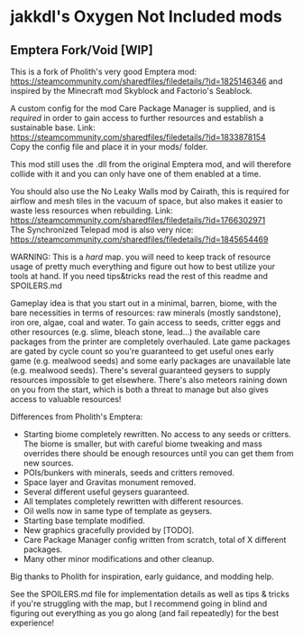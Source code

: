 # jakkdl's Oxygen Not Included mods

## Emptera Fork/Void [WIP]
This is a fork of Pholith's very good Emptera mod: https://steamcommunity.com/sharedfiles/filedetails/?id=1825146346 and inspired by the Minecraft mod Skyblock and Factorio's Seablock.

A custom config for the mod Care Package Manager is supplied, and is *required* in order to gain access to further resources and establish a sustainable base. Link: https://steamcommunity.com/sharedfiles/filedetails/?id=1833878154  
Copy the config file and place it in your mods/ folder.

This mod still uses the .dll from the original Emptera mod, and will therefore collide with it and you can only have one of them enabled at a time.

You should also use the No Leaky Walls mod by Cairath, this is required for airflow and mesh tiles in the vacuum of space, but also makes it easier to waste less resources when rebuilding. Link: https://steamcommunity.com/sharedfiles/filedetails/?id=1766302971  
The Synchronized Telepad mod is also very nice: https://steamcommunity.com/sharedfiles/filedetails/?id=1845654469

WARNING: This is a *hard* map. you will need to keep track of resource usage of pretty much everything and figure out how to best utilize your tools at hand. If you need tips&tricks read the rest of this readme and SPOILERS.md

Gameplay idea is that you start out in a minimal, barren, biome, with the bare necessities in terms of resources: raw minerals (mostly sandstone), iron ore, algae, coal and water. To gain access to seeds, critter eggs and other resources (e.g. slime, bleach stone, lead...) the available care packages from the printer are completely overhauled. Late game packages are gated by cycle count so you're guaranteed to get useful ones early game (e.g. mealwood seeds) and some early packages are unavailable late (e.g. mealwood seeds). There's several guaranteed geysers to supply resources impossible to get elsewhere.
There's also meteors raining down on you from the start, which is both a threat to manage but also gives access to valuable resources!

Differences from Pholith's Emptera:
* Starting biome completely rewritten. No access to any seeds or critters. The biome is smaller, but with careful biome tweaking and mass overrides there should be enough resources until you can get them from new sources.
* POIs/bunkers with minerals, seeds and critters removed.
* Space layer and Gravitas monument removed.
* Several different useful geysers guaranteed.
* All templates completely rewritten with different resources.
* Oil wells now in same type of template as geysers.
* Starting base template modified.
* New graphics gracefully provided by [TODO].
* Care Package Manager config written from scratch, total of X different packages.
* Many other minor modifications and other cleanup.

Big thanks to Pholith for inspiration, early guidance, and modding help.

See the SPOILERS.md file for implementation details as well as tips & tricks if you're struggling with the map, but I recommend going in blind and figuring out everything as you go along (and fail repeatedly) for the best experience!
